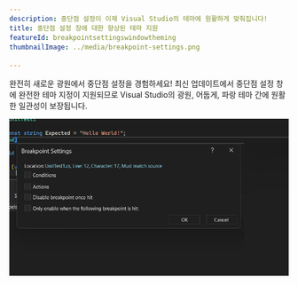 ```yaml
---
description: 중단점 설정이 이제 Visual Studio의 테마에 원활하게 맞춰집니다!
title: 중단점 설정 창에 대한 향상된 테마 지원
featureId: breakpointsettingswindowtheming
thumbnailImage: ../media/breakpoint-settings.png

---
```


완전히 새로운 광원에서 중단점 설정을 경험하세요! 최신 업데이트에서 중단점 설정 창에 완전한 테마 지정이 지원되므로 Visual Studio의 광원, 어둡게, 파랑 테마 간에 원활한 일관성이 보장됩니다.

![중단점 설정 테마 지정](../media/breakpoint-settings.png "중단점 설정 테마 지정")

